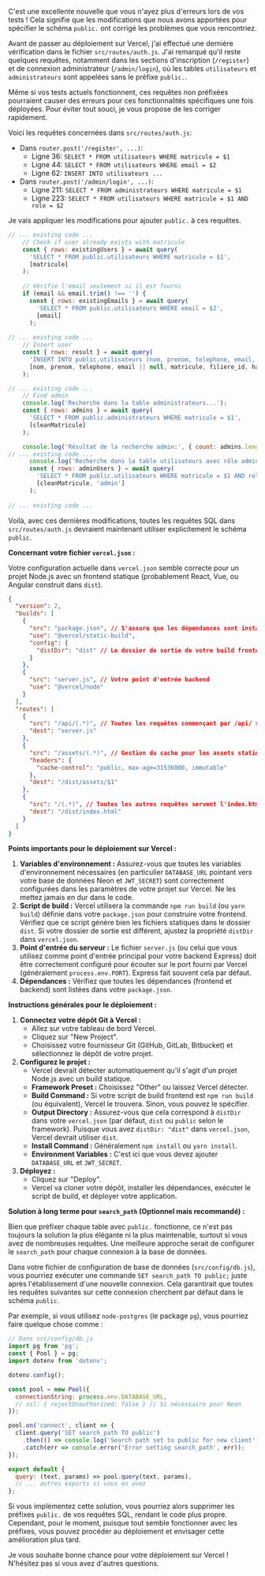 
C'est une excellente nouvelle que vous n'ayez plus d'erreurs lors de vos tests ! Cela signifie que les modifications que nous avons apportées pour spécifier le schéma `public.` ont corrigé les problèmes que vous rencontriez.

Avant de passer au déploiement sur Vercel, j'ai effectué une dernière vérification dans le fichier `src/routes/auth.js`. J'ai remarqué qu'il reste quelques requêtes, notamment dans les sections d'inscription (`/register`) et de connexion administrateur (`/admin/login`), où les tables `utilisateurs` et `administrateurs` sont appelées sans le préfixe `public.`.

Même si vos tests actuels fonctionnent, ces requêtes non préfixées pourraient causer des erreurs pour ces fonctionnalités spécifiques une fois déployées. Pour éviter tout souci, je vous propose de les corriger rapidement.

Voici les requêtes concernées dans `src/routes/auth.js`:
*   Dans `router.post('/register', ...)`:
    *   Ligne 36: `SELECT * FROM utilisateurs WHERE matricule = $1`
    *   Ligne 44: `SELECT * FROM utilisateurs WHERE email = $2`
    *   Ligne 62: `INSERT INTO utilisateurs ...`
*   Dans `router.post('/admin/login', ...)`:
    *   Ligne 211: `SELECT * FROM administrateurs WHERE matricule = $1`
    *   Ligne 223: `SELECT * FROM utilisateurs WHERE matricule = $1 AND role = $2`

Je vais appliquer les modifications pour ajouter `public.` à ces requêtes.


```javascript:src/routes/auth.js
// ... existing code ...
    // Check if user already exists with matricule
    const { rows: existingUsers } = await query(
      'SELECT * FROM public.utilisateurs WHERE matricule = $1', 
      [matricule]
    );
    
    // Vérifie l'email seulement si il est fourni
    if (email && email.trim() !== '') {
      const { rows: existingEmails } = await query(
        'SELECT * FROM public.utilisateurs WHERE email = $2', 
        [email]
      );
      
// ... existing code ...
    // Insert user
    const { rows: result } = await query(
      'INSERT INTO public.utilisateurs (nom, prenom, telephone, email, matricule, filiere_id, mot_de_passe, whatsapp) VALUES ($3, $4, $5, $6, $7, $8, $9, $10)',
      [nom, prenom, telephone, email || null, matricule, filiere_id, hashedPassword, whatsapp || null]
    );

// ... existing code ...
    // Find admin
    console.log('Recherche dans la table administrateurs...');
    const { rows: admins } = await query(
      'SELECT * FROM public.administrateurs WHERE matricule = $1', 
      [cleanMatricule]
    );

    console.log('Résultat de la recherche admin:', { count: admins.length, found: admins.length > 0 });
// ... existing code ...
      console.log('Recherche dans la table utilisateurs avec rôle admin...');
      const { rows: adminUsers } = await query(
        'SELECT * FROM public.utilisateurs WHERE matricule = $1 AND role = $2', 
        [cleanMatricule, 'admin']
      );
      
// ... existing code ...

```
Voilà, avec ces dernières modifications, toutes les requêtes SQL dans `src/routes/auth.js` devraient maintenant utiliser explicitement le schéma `public`.

**Concernant votre fichier `vercel.json` :**

Votre configuration actuelle dans `vercel.json` semble correcte pour un projet Node.js avec un frontend statique (probablement React, Vue, ou Angular construit dans `dist`).

```json
{
  "version": 2,
  "builds": [
    {
      "src": "package.json", // S'assure que les dépendances sont installées et le build frontend est exécuté
      "use": "@vercel/static-build",
      "config": {
        "distDir": "dist" // Le dossier de sortie de votre build frontend
      }
    },
    {
      "src": "server.js", // Votre point d'entrée backend
      "use": "@vercel/node"
    }
  ],
  "routes": [
    {
      "src": "/api/(.*)", // Toutes les requêtes commençant par /api/ sont dirigées vers votre serveur Node.js
      "dest": "server.js"
    },
    {
      "src": "/assets/(.*)", // Gestion du cache pour les assets statiques
      "headers": {
        "cache-control": "public, max-age=31536000, immutable"
      },
      "dest": "/dist/assets/$1"
    },
    {
      "src": "/(.*)", // Toutes les autres requêtes servent l'index.html (pour les SPA)
      "dest": "/dist/index.html"
    }
  ]
}
```

**Points importants pour le déploiement sur Vercel :**

1.  **Variables d'environnement :** Assurez-vous que toutes les variables d'environnement nécessaires (en particulier `DATABASE_URL` pointant vers votre base de données Neon et `JWT_SECRET`) sont correctement configurées dans les paramètres de votre projet sur Vercel. Ne les mettez jamais en dur dans le code.
2.  **Script de build :** Vercel utilisera la commande `npm run build` (ou `yarn build`) définie dans votre `package.json` pour construire votre frontend. Vérifiez que ce script génère bien les fichiers statiques dans le dossier `dist`. Si votre dossier de sortie est différent, ajustez la propriété `distDir` dans `vercel.json`.
3.  **Point d'entrée du serveur :** Le fichier `server.js` (ou celui que vous utilisez comme point d'entrée principal pour votre backend Express) doit être correctement configuré pour écouter sur le port fourni par Vercel (généralement `process.env.PORT`). Express fait souvent cela par défaut.
4.  **Dépendances :** Vérifiez que toutes les dépendances (frontend et backend) sont listées dans votre `package.json`.

**Instructions générales pour le déploiement :**

1.  **Connectez votre dépôt Git à Vercel :**
    *   Allez sur votre tableau de bord Vercel.
    *   Cliquez sur "New Project".
    *   Choisissez votre fournisseur Git (GitHub, GitLab, Bitbucket) et sélectionnez le dépôt de votre projet.
2.  **Configurez le projet :**
    *   Vercel devrait détecter automatiquement qu'il s'agit d'un projet Node.js avec un build statique.
    *   **Framework Preset :** Choisissez "Other" ou laissez Vercel détecter.
    *   **Build Command :** Si votre script de build frontend est `npm run build` (ou équivalent), Vercel le trouvera. Sinon, vous pouvez le spécifier.
    *   **Output Directory :** Assurez-vous que cela correspond à `distDir` dans votre `vercel.json` (par défaut, `dist` ou `public` selon le framework). Puisque vous avez `distDir: "dist"` dans `vercel.json`, Vercel devrait utiliser `dist`.
    *   **Install Command :** Généralement `npm install` ou `yarn install`.
    *   **Environment Variables :** C'est ici que vous devez ajouter `DATABASE_URL` et `JWT_SECRET`.
3.  **Déployez :**
    *   Cliquez sur "Deploy".
    *   Vercel va cloner votre dépôt, installer les dépendances, exécuter le script de build, et déployer votre application.

**Solution à long terme pour `search_path` (Optionnel mais recommandé) :**

Bien que préfixer chaque table avec `public.` fonctionne, ce n'est pas toujours la solution la plus élégante ni la plus maintenable, surtout si vous avez de nombreuses requêtes. Une meilleure approche serait de configurer le `search_path` pour chaque connexion à la base de données.

Dans votre fichier de configuration de base de données (`src/config/db.js`), vous pourriez exécuter une commande `SET search_path TO public;` juste après l'établissement d'une nouvelle connexion. Cela garantirait que toutes les requêtes suivantes sur cette connexion cherchent par défaut dans le schéma `public`.

Par exemple, si vous utilisez `node-postgres` (le package `pg`), vous pourriez faire quelque chose comme :

```javascript
// Dans src/config/db.js
import pg from 'pg';
const { Pool } = pg;
import dotenv from 'dotenv';

dotenv.config();

const pool = new Pool({
  connectionString: process.env.DATABASE_URL,
  // ssl: { rejectUnauthorized: false } // Si nécessaire pour Neon
});

pool.on('connect', client => {
  client.query('SET search_path TO public')
    .then(() => console.log('Search path set to public for new client'))
    .catch(err => console.error('Error setting search_path', err));
});

export default {
  query: (text, params) => pool.query(text, params),
  // ... autres exports si vous en avez
};
```

Si vous implémentez cette solution, vous pourriez alors supprimer les préfixes `public.` de vos requêtes SQL, rendant le code plus propre. Cependant, pour le moment, puisque tout semble fonctionner avec les préfixes, vous pouvez procéder au déploiement et envisager cette amélioration plus tard.

Je vous souhaite bonne chance pour votre déploiement sur Vercel ! N'hésitez pas si vous avez d'autres questions.
